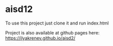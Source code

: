 # aisd12

To use this project just clone it and run index.html

Project is also available at github pages here: https://ilyakrenev.github.io/aisd2/
